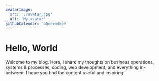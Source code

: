 ```yaml
---
avatarImage:
  src: './avatar.jpg'
  alt: 'My avatar'
githubCalendar: 'aherendeen'
---
```


# Hello, World

Welcome to my blog. Here, I share my thoughts on business operations, systems & processes, coding, web development, and everything in-between. I hope you find the content useful and inspiring.
